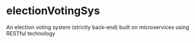 # electionVotingSys
An election voting system (strictly back-end) built on microservices using RESTful technology

